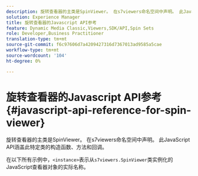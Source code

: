 ```yaml
---
description: 旋转查看器的主类是SpinViewer。 在s7viewers命名空间中声明。 此JavaScript API涵盖此特定类的构造函数、方法和回调。
solution: Experience Manager
title: 旋转查看器的Javascript API参考
feature: Dynamic Media Classic,Viewers,SDK/API,Spin Sets
role: Developer,Business Practitioner
translation-type: tm+mt
source-git-commit: f6c97606d7a4209427316d7367013ad9585a5cae
workflow-type: tm+mt
source-wordcount: '104'
ht-degree: 0%

---
```



# 旋转查看器的Javascript API参考{#javascript-api-reference-for-spin-viewer}

旋转查看器的主类是SpinViewer。 在s7viewers命名空间中声明。 此JavaScript API涵盖此特定类的构造函数、方法和回调。

在以下所有示例中，`<instance>`表示从`s7viewers.SpinViewer`类实例化的JavaScript查看器对象的实际名称。
